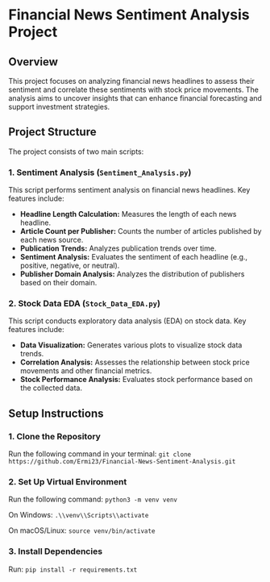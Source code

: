 # Financial News Sentiment Analysis Project

## Overview
This project focuses on analyzing financial news headlines to assess their sentiment and correlate these sentiments with stock price movements. The analysis aims to uncover insights that can enhance financial forecasting and support investment strategies.

## Project Structure
The project consists of two main scripts:

### 1. Sentiment Analysis (`Sentiment_Analysis.py`)
This script performs sentiment analysis on financial news headlines. Key features include:
- **Headline Length Calculation:** Measures the length of each news headline.
- **Article Count per Publisher:** Counts the number of articles published by each news source.
- **Publication Trends:** Analyzes publication trends over time.
- **Sentiment Analysis:** Evaluates the sentiment of each headline (e.g., positive, negative, or neutral).
- **Publisher Domain Analysis:** Analyzes the distribution of publishers based on their domain.

### 2. Stock Data EDA (`Stock_Data_EDA.py`)
This script conducts exploratory data analysis (EDA) on stock data. Key features include:
- **Data Visualization:** Generates various plots to visualize stock data trends.
- **Correlation Analysis:** Assesses the relationship between stock price movements and other financial metrics.
- **Stock Performance Analysis:** Evaluates stock performance based on the collected data.

## Setup Instructions

### 1. Clone the Repository
Run the following command in your terminal:
`git clone https://github.com/Ermi23/Financial-News-Sentiment-Analysis.git`

### 2. Set Up Virtual Environment
Run the following command:
`python3 -m venv venv`

On Windows:
`.\\venv\\Scripts\\activate`

On macOS/Linux:
`source venv/bin/activate`

### 3. Install Dependencies
Run:
`pip install -r requirements.txt`